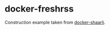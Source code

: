# docker-freshrss

Construction example taken from [docker-shaarli](https://github.com/AlbanMontaigu/docker-shaarli).

